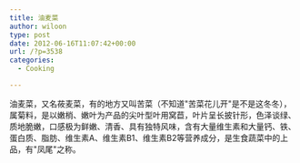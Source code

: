 ```yaml
---
title: 油麦菜
author: wiloon
type: post
date: 2012-06-16T11:07:42+00:00
url: /?p=3538
categories:
  - Cooking

---
```

油麦菜，又名莜麦菜，有的地方又叫苦菜（不知道"苦菜花儿开"是不是这冬冬），属菊料，是以嫩梢、嫩叶为产品的尖叶型叶用窝苣，叶片呈长披针形，色泽谈绿、质地脆嫩，口感极为鲜嫩、清香、具有独特风味，含有大量维生素和大量钙、铁、蛋白质、脂肪、维生素A、维生素B1、维生素B2等营养成分，是生食蔬菜中的上品，有"凤尾"之称。